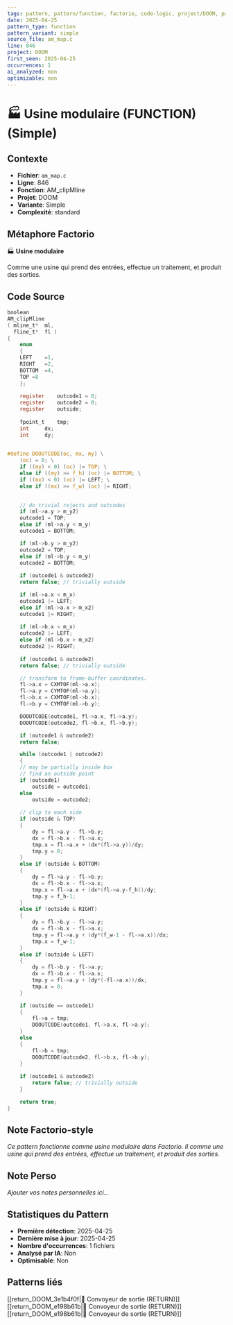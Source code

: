 ```yaml
---
tags: pattern, pattern/function, factorio, code-logic, project/DOOM, pattern/variant/simple
date: 2025-04-25
pattern_type: function
pattern_variant: simple
source_file: am_map.c
line: 846
project: DOOM
first_seen: 2025-04-25
occurrences: 1
ai_analyzed: non
optimizable: non
---
```


# 🏭 Usine modulaire (FUNCTION) (Simple)

## Contexte
- **Fichier**: `am_map.c`
- **Ligne**: 846
- **Fonction**: AM_clipMline
- **Projet**: DOOM
- **Variante**: Simple
- **Complexité**: standard

## Métaphore Factorio
🏭 **Usine modulaire**

Comme une usine qui prend des entrées, effectue un traitement, et produit des sorties.

## Code Source
```c
boolean
AM_clipMline
( mline_t*	ml,
  fline_t*	fl )
{
    enum
    {
	LEFT	=1,
	RIGHT	=2,
	BOTTOM	=4,
	TOP	=8
    };
    
    register	outcode1 = 0;
    register	outcode2 = 0;
    register	outside;
    
    fpoint_t	tmp;
    int		dx;
    int		dy;

    
#define DOOUTCODE(oc, mx, my) \
    (oc) = 0; \
    if ((my) < 0) (oc) |= TOP; \
    else if ((my) >= f_h) (oc) |= BOTTOM; \
    if ((mx) < 0) (oc) |= LEFT; \
    else if ((mx) >= f_w) (oc) |= RIGHT;

    
    // do trivial rejects and outcodes
    if (ml->a.y > m_y2)
	outcode1 = TOP;
    else if (ml->a.y < m_y)
	outcode1 = BOTTOM;

    if (ml->b.y > m_y2)
	outcode2 = TOP;
    else if (ml->b.y < m_y)
	outcode2 = BOTTOM;
    
    if (outcode1 & outcode2)
	return false; // trivially outside

    if (ml->a.x < m_x)
	outcode1 |= LEFT;
    else if (ml->a.x > m_x2)
	outcode1 |= RIGHT;
    
    if (ml->b.x < m_x)
	outcode2 |= LEFT;
    else if (ml->b.x > m_x2)
	outcode2 |= RIGHT;
    
    if (outcode1 & outcode2)
	return false; // trivially outside

    // transform to frame-buffer coordinates.
    fl->a.x = CXMTOF(ml->a.x);
    fl->a.y = CYMTOF(ml->a.y);
    fl->b.x = CXMTOF(ml->b.x);
    fl->b.y = CYMTOF(ml->b.y);

    DOOUTCODE(outcode1, fl->a.x, fl->a.y);
    DOOUTCODE(outcode2, fl->b.x, fl->b.y);

    if (outcode1 & outcode2)
	return false;

    while (outcode1 | outcode2)
    {
	// may be partially inside box
	// find an outside point
	if (outcode1)
	    outside = outcode1;
	else
	    outside = outcode2;
	
	// clip to each side
	if (outside & TOP)
	{
	    dy = fl->a.y - fl->b.y;
	    dx = fl->b.x - fl->a.x;
	    tmp.x = fl->a.x + (dx*(fl->a.y))/dy;
	    tmp.y = 0;
	}
	else if (outside & BOTTOM)
	{
	    dy = fl->a.y - fl->b.y;
	    dx = fl->b.x - fl->a.x;
	    tmp.x = fl->a.x + (dx*(fl->a.y-f_h))/dy;
	    tmp.y = f_h-1;
	}
	else if (outside & RIGHT)
	{
	    dy = fl->b.y - fl->a.y;
	    dx = fl->b.x - fl->a.x;
	    tmp.y = fl->a.y + (dy*(f_w-1 - fl->a.x))/dx;
	    tmp.x = f_w-1;
	}
	else if (outside & LEFT)
	{
	    dy = fl->b.y - fl->a.y;
	    dx = fl->b.x - fl->a.x;
	    tmp.y = fl->a.y + (dy*(-fl->a.x))/dx;
	    tmp.x = 0;
	}

	if (outside == outcode1)
	{
	    fl->a = tmp;
	    DOOUTCODE(outcode1, fl->a.x, fl->a.y);
	}
	else
	{
	    fl->b = tmp;
	    DOOUTCODE(outcode2, fl->b.x, fl->b.y);
	}
	
	if (outcode1 & outcode2)
	    return false; // trivially outside
    }

    return true;
}
```

## Note Factorio-style
*Ce pattern fonctionne comme usine modulaire dans Factorio. Il comme une usine qui prend des entrées, effectue un traitement, et produit des sorties.*

## Note Perso
*Ajouter vos notes personnelles ici...*

## Statistiques du Pattern
- **Première détection**: 2025-04-25
- **Dernière mise à jour**: 2025-04-25
- **Nombre d'occurrences**: 1 fichiers
- **Analysé par IA**: Non
- **Optimisable**: Non

## Patterns liés
[[return_DOOM_3e1b4f0f|🚚 Convoyeur de sortie (RETURN)]]
[[return_DOOM_e198b61b|🚚 Convoyeur de sortie (RETURN)]]
[[return_DOOM_e198b61b|🚚 Convoyeur de sortie (RETURN)]]
